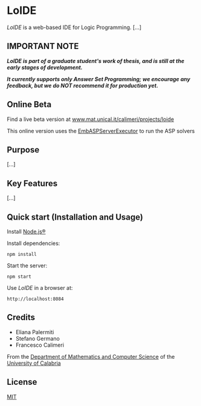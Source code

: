 # LoIDE
_LoIDE_ is a web-based IDE for Logic Programming.
[...]


## IMPORTANT NOTE

__*LoIDE is part of a graduate student's work of thesis, and is still at the early stages of development.*__

__*It currently supports only Answer Set Programming; we encourage any feedback, but we do NOT recommend it for production yet.*__


## Online Beta
Find a live beta version at www.mat.unical.it/calimeri/projects/loide

This online version uses the [EmbASPServerExecutor](https://github.com/DeMaCS-UNICAL/ASPServerExecutor) to run the ASP solvers


## Purpose
[...]


## Key Features
[...]


## Quick start (Installation and Usage)
Install [Node.js&reg;](https://nodejs.org)

Install dependencies:
 ```
 npm install
 ```

Start the server:
```
npm start
```

Use _LoIDE_ in a browser at:
```
http://localhost:8084
```


## Credits
 - Eliana Palermiti
 - Stefano Germano
 - Francesco Calimeri

From the [Department of Mathematics and Computer Science](https://www.mat.unical.it) of the [University of Calabria](http://unical.it)


## License
  [MIT](LICENSE)
